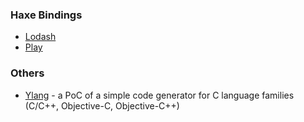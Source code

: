 
### Haxe Bindings ###

* [Lodash](https://github.com/ovidiugabriel/openedunet/tree/master/lodash)
* [Play](https://github.com/ovidiugabriel/openedunet/tree/master/bbmvc/includes/haxe/play)

### Others ###

* [Ylang](https://github.com/ovidiugabriel/openedunet/tree/master/ylang) - a PoC of a simple code generator for C language families (C/C++, Objective-C, Objective-C++) 
